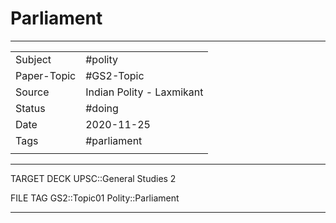 # Parliament

***

|             |                           |
| ----------- | ------------------------- |
| Subject     | #polity                   |
| Paper-Topic | #GS2-Topic                |
| Source      | Indian Polity - Laxmikant |
| Status      |         #doing                   |
| Date        |              2020-11-25             |
| Tags        |              #parliament             |
|             |                           |

***

TARGET DECK
UPSC::General Studies 2

FILE TAG
GS2::Topic01 Polity::Parliament

***
